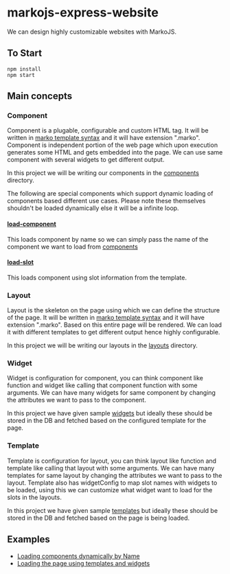 # markojs-express-website
We can design highly customizable websites with MarkoJS.
## To Start
```
npm install
npm start
```
## Main concepts
### Component
Component is a plugable, configurable and custom HTML tag. It will be written in [marko template syntax](https://markojs.com/docs/syntax/) and it will have extension ".marko". Component is independent portion of the web page which upon execution generates some HTML and gets embedded into the page. We can use same component with several widgets to get different output.

In this project we will be writing our components in the [components](https://github.com/tensult/markojs-express-website/blob/master/src/components) directory.

The following are special components which support dynamic loading of components based different use cases. Please note these themselves shouldn't be loaded dynamically else it will be a infinite loop.

#### [load-component](https://github.com/tensult/markojs-express-website/blob/master/src/components/load-component/index.js)
This loads component by name so we can simply pass the name of the component we want to load from [components](https://github.com/tensult/markojs-express-website/blob/master/src/components/index.js)

#### [load-slot](https://github.com/tensult/markojs-express-website/blob/master/src/components/load-slot/index.js)
This loads component using slot information from the template.

### Layout
Layout is the skeleton on the page using which we can define the structure of the page. It will be written in [marko template syntax](https://markojs.com/docs/syntax/) and it will have extension ".marko". Based on this entire page will be rendered. We can load it with different templates to get different output hence highly configurable.

In this project we will be writing our layouts in the [layouts](https://github.com/tensult/markojs-express-website/blob/master/src/layouts) directory.

### Widget
Widget is configuration for component, you can think component like function and widget like calling that component function with some arguments. We can have many widgets for same component by changing the attributes we want to pass to the component.

In this project we have given sample [widgets](https://github.com/tensult/markojs-express-website/blob/master/data/widgets.js) but ideally these should be stored in the DB and fetched based on the configured template for the page.

### Template
Template is configuration for layout, you can think layout like function and template like calling that layout with some arguments. We can have many templates for same layout by changing the attributes we want to pass to the layout. Template also has widgetConfig to map slot names with widgets to be loaded, using this we can customize what widget want to load for the slots in the layouts.

In this project we have given sample [templates](https://github.com/tensult/markojs-express-website/blob/master/data/templates.js) but ideally these should be stored in the DB and fetched based on the page is being loaded.

## Examples
* [Loading components dynamically by Name](https://github.com/tensult/markojs-express-website/blob/master/src/layouts/dynamically-load-components) 
* [Loading the page using templates and widgets](https://github.com/tensult/markojs-express-website/blob/master/src/layouts/colors)



